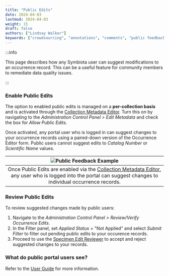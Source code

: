 ```yaml
---
title: "Public Edits"
date: 2024-04-03
lastmod: 2024-04-03
weight: 15
draft: false
authors: ["Lindsay Walker"]
keywords: ["crowdsourcing", "annotations", "comments", "public feedback"]
---
```


:::info

This page describes how any Symbiota user can suggest modifications to an occurrence record. This can be a useful feature for community members to remediate data quality issues.

:::

### Enable Public Edits

The option to enabled public edits is managed on a **per-collection basis** and is activated through the [Collection Metadata Editor](/docs/Collection_Manager_Guide/editing_collection_metadata#collections-metadata). Turn this on by navigating to the _Administration Control Panel > Edit Metadata_ and check the box for _Allow Public Edits_.

Once activated, any portal user who is logged in can suggest changes to your occurrence records using a paired-down version of the Occurrence Editor form. Public users cannot suggest edits to _Catalog Number_ or _Scientific Name_ values.

|                                                                                                ![Public Feedback Example](/img/publicfeedback.PNG)                                                                                                |
| :-----------------------------------------------------------------------------------------------------------------------------------------------------------------------------------------------------------------------------------------------: |
| Once Public Edits are enabled via the [Collection Metadata Editor](/docs/Collection_Manager_Guide/editing_collection_metadata#collections-metadata), any user who is logged into the portal can suggest changes to individual occurrence records. |

### Review Public Edits

To review suggested changes made by public users:

1. Navigate to the _Administration Control Panel > Review/Verify Occurrence Edits_.
2. In the Filter panel, set _Applied Status_ = "Not Applied" and select _Submit Filter_ to filter out pending public edits to your occurence records.
3. Proceed to use the [Specimen Edit Reviewer](/docs/Collection_Manager_Guide/Crowdsourcing/reviewing_crowdsourcing) to accept and reject suggested changes to your records.

### What do public portal users see?

Refer to the [User Guide](/docs/User_Guide/Providing_Feedback/suggesting_edits) for more information.
